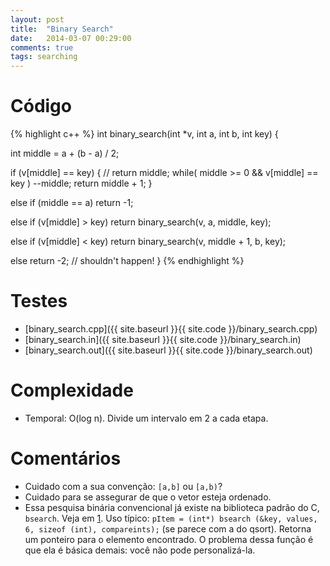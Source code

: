 ```yaml
---
layout: post
title:  "Binary Search"
date:   2014-03-07 00:29:00
comments: true
tags: searching
---
```


# Código

{% highlight c++ %}
int binary_search(int *v, int a, int b, int key) {

  int middle = a + (b - a) / 2;

  if (v[middle] == key) {
    // return middle;
    while( middle >= 0 && v[middle] == key )
      --middle;
    return middle + 1;
  }
  
  else if (middle == a)
    return -1;
           
  else if (v[middle] > key)
    return binary_search(v, a, middle, key);
  
  else if (v[middle] < key)
    return binary_search(v, middle + 1, b, key);
  
  else
    return -2; // shouldn't happen!
}
{% endhighlight %}

# Testes

* [binary_search.cpp]({{ site.baseurl }}{{ site.code }}/binary_search.cpp)
* [binary_search.in]({{ site.baseurl }}{{ site.code }}/binary_search.in)
* [binary_search.out]({{ site.baseurl }}{{ site.code }}/binary_search.out)

# Complexidade
+ Temporal: O(log n). Divide um intervalo em 2 a cada etapa.

# Comentários
* Cuidado com a sua convenção: `[a,b]` ou `[a,b)`?
* Cuidado para se assegurar de que o vetor esteja ordenado.
* Essa pesquisa binária convencional já existe na biblioteca padrão do C, `bsearch`. Veja em [1]. Uso típico: `pItem = (int*) bsearch (&key, values, 6, sizeof (int), compareints);` (se parece com a do qsort). Retorna um ponteiro para o elemento encontrado. O problema dessa função é que ela é básica demais: você não pode personalizá-la.

[1]: http://www.cplusplus.com/reference/cstdlib/bsearch/
